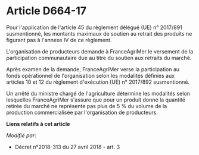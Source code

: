 # Article D664-17

Pour l'application de l'article 45 du règlement délégué (UE) n° 2017/891 susmentionné, les montants maximaux de soutien au
retrait des produits ne figurant pas à l'annexe IV de ce règlement.

L'organisation de producteurs demande à FranceAgriMer le versement de la participation communautaire due au titre du soutien
aux retraits du marché.

Après examen de la demande, FranceAgriMer verse la participation au fonds opérationnel de l'organisation selon les modalités
définies aux articles 10 et 12 du règlement d'exécution (UE) n° 2017/892 susmentionné.

Un arrêté du ministre chargé de l'agriculture détermine les modalités selon lesquelles FranceAgriMer s'assure que pour un
produit donné la quantité retirée du marché ne représente pas plus de 5 % du volume de la production commercialisée par
l'organisation de producteurs.

**Liens relatifs à cet article**

_Modifié par_:

  - Décret n°2018-313 du 27 avril 2018 - art. 3
